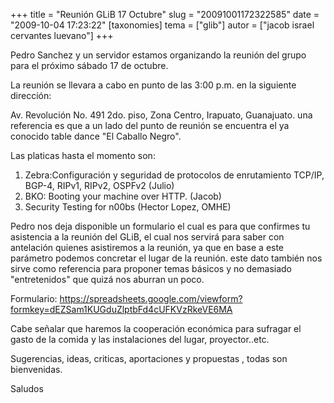 +++
title = "Reunión GLiB 17 Octubre"
slug = "20091001172322585"
date = "2009-10-04 17:23:22"
[taxonomies]
tema = ["glib"]
autor = ["jacob israel cervantes luevano"]
+++

Pedro Sanchez y un servidor estamos organizando la reunión del grupo
para el próximo sábado 17 de octubre.

La reunión se llevara a cabo en punto de las 3:00 p.m. en la siguiente
dirección:

Av. Revolución No. 491 2do. piso, Zona Centro, Irapuato, Guanajuato. una
referencia es que a un lado del punto de reunión se encuentra el ya
conocido table dance "El Caballo Negro".

Las platicas hasta el momento son:

1.  Zebra:Configuración y seguridad de protocolos de enrutamiento
    TCP/IP, BGP-4, RIPv1, RIPv2, OSPFv2 (Julio)
2.  BKO: Booting your machine over HTTP. (Jacob)
3.  Security Testing for n00bs (Hector Lopez, OMHE)

Pedro nos deja disponible un formulario el cual es para que confirmes tu
asistencia a la reunión del GLiB, el cual nos servirá para saber con
antelación quienes asistiremos a la reunión, ya que en base a este
parámetro podemos concretar el lugar de la reunión. este dato también
nos sirve como referencia para proponer temas básicos y no demasiado
"entretenidos" que quizá nos aburran un poco.

Formulario:
<a href="https://spreadsheets.google.com/viewform?formkey=dEZSam1KUGduZlptbFd4cUFKVzRkeVE6MA">https://spreadsheets.google.com/viewform?formkey=dEZSam1KUGduZlptbFd4cUFKVzRkeVE6MA</a>

Cabe señalar que haremos la cooperación económica para sufragar el gasto
de la comida y las instalaciones del lugar, proyector..etc.

Sugerencias, ideas, criticas, aportaciones y propuestas , todas son
bienvenidas.

Saludos

